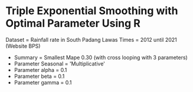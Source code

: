 # Triple Exponential Smoothing with Optimal Parameter Using R
Dataset = Rainfall rate in South Padang Lawas 
Times = 2012 until 2021 (Website BPS)

* Summary = Smallest Mape 0.30 (with cross looping with 3 parameters)
* Parameter Seasonal = 'Multiplicative'
* Parameter alpha = 0.1
* Parameter beta = 0.1
* Parameter gamma = 0.1
